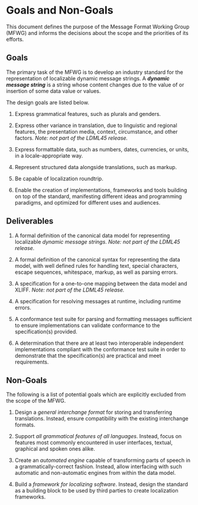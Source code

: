 # Goals and Non-Goals

This document defines the purpose of the Message Format Working Group (MFWG)
and informs the decisions about the scope and the priorities of its efforts.

## Goals

The primary task of the MFWG is to develop an industry standard for the
representation of localizable dynamic message strings. A **_dynamic message
string_** is a string whose content changes due to the value of or insertion
of some data value or values.

The design goals are listed below.

1.  Express grammatical features, such as plurals and genders.

2.  Express other variance in translation, due to linguistic and regional
    features, the presentation media, context, circumstance, and other factors.
    _Note: not part of the LDML45 release._

4.  Express formattable data, such as numbers, dates, currencies, or units,
    in a locale-appropriate way.

5.  Represent structured data alongside translations, such as markup.

6.  Be capable of localization roundtrip.

7.  Enable the creation of implementations, frameworks and tools building on
    top of the standard, manifesting different ideas and programming paradigms,
    and optimized for different uses and audiences.

## Deliverables

1.  A formal definition of the canonical data model for representing
    localizable _dynamic message strings_.
    _Note: not part of the LDML45 release._

3.  A formal definition of the canonical syntax for representing the data
    model, with well defined rules for handling text, special characters,
    escape sequences, whitespace, markup, as well as parsing errors.

4.  A specification for a one-to-one mapping between the data model and XLIFF.
    _Note: not part of the LDML45 release._

5.  A specification for resolving messages at runtime, including
    runtime errors.

6.  A conformance test suite for parsing and formatting messages sufficient to
    ensure implementations can validate conformance to the specification(s) provided.

7.  A determination that there are at least two interoperable independent implementations
    compliant with the conformance test suite in order to demonstrate that the
    specification(s) are practical and meet requirements.

## Non-Goals

The following is a list of potential goals which are explicitly excluded from
the scope of the MFWG.

1.  Design a _general interchange format_ for storing and transferring
    translations. Instead, ensure compatibility with the existing interchange
    formats.

2.  Support _all grammatical features of all languages_. Instead, focus on
    features most commonly encountered in user interfaces, textual, graphical
    and spoken ones alike.

3.  Create an _automated engine_ capable of transforming parts of speech in
    a grammatically-correct fashion. Instead, allow interfacing with such
    automatic and non-automatic engines from within the data model.

4.  Build a _framework for localizing software_. Instead, design the standard
    as a building block to be used by third parties to create localization
    frameworks.
